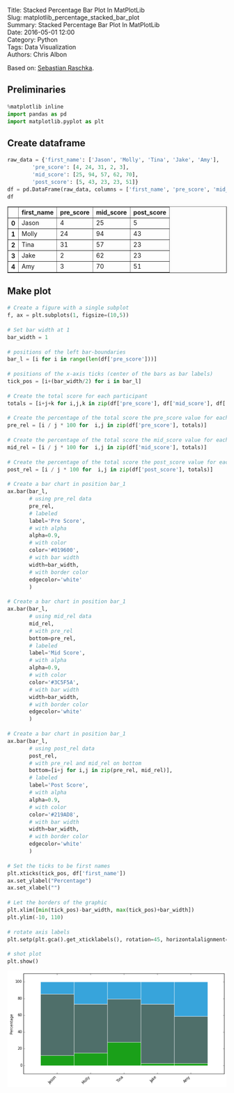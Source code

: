 Title: Stacked Percentage Bar Plot In MatPlotLib  
Slug: matplotlib_percentage_stacked_bar_plot  
Summary: Stacked Percentage Bar Plot In MatPlotLib  
Date: 2016-05-01 12:00  
Category: Python  
Tags: Data Visualization  
Authors: Chris Albon  

Based on: [Sebastian Raschka](http://nbviewer.ipython.org/github/rasbt/matplotlib-gallery/blob/master/ipynb/barplots.ipynb).

## Preliminaries


```python
%matplotlib inline
import pandas as pd
import matplotlib.pyplot as plt
```

## Create dataframe


```python
raw_data = {'first_name': ['Jason', 'Molly', 'Tina', 'Jake', 'Amy'],
        'pre_score': [4, 24, 31, 2, 3],
        'mid_score': [25, 94, 57, 62, 70],
        'post_score': [5, 43, 23, 23, 51]}
df = pd.DataFrame(raw_data, columns = ['first_name', 'pre_score', 'mid_score', 'post_score'])
df
```




<div>
<table border="1" class="dataframe">
  <thead>
    <tr style="text-align: right;">
      <th></th>
      <th>first_name</th>
      <th>pre_score</th>
      <th>mid_score</th>
      <th>post_score</th>
    </tr>
  </thead>
  <tbody>
    <tr>
      <th>0</th>
      <td>Jason</td>
      <td>4</td>
      <td>25</td>
      <td>5</td>
    </tr>
    <tr>
      <th>1</th>
      <td>Molly</td>
      <td>24</td>
      <td>94</td>
      <td>43</td>
    </tr>
    <tr>
      <th>2</th>
      <td>Tina</td>
      <td>31</td>
      <td>57</td>
      <td>23</td>
    </tr>
    <tr>
      <th>3</th>
      <td>Jake</td>
      <td>2</td>
      <td>62</td>
      <td>23</td>
    </tr>
    <tr>
      <th>4</th>
      <td>Amy</td>
      <td>3</td>
      <td>70</td>
      <td>51</td>
    </tr>
  </tbody>
</table>
</div>



## Make plot


```python
# Create a figure with a single subplot
f, ax = plt.subplots(1, figsize=(10,5))

# Set bar width at 1
bar_width = 1

# positions of the left bar-boundaries
bar_l = [i for i in range(len(df['pre_score']))] 

# positions of the x-axis ticks (center of the bars as bar labels)
tick_pos = [i+(bar_width/2) for i in bar_l] 

# Create the total score for each participant
totals = [i+j+k for i,j,k in zip(df['pre_score'], df['mid_score'], df['post_score'])]

# Create the percentage of the total score the pre_score value for each participant was
pre_rel = [i / j * 100 for  i,j in zip(df['pre_score'], totals)]

# Create the percentage of the total score the mid_score value for each participant was
mid_rel = [i / j * 100 for  i,j in zip(df['mid_score'], totals)]

# Create the percentage of the total score the post_score value for each participant was
post_rel = [i / j * 100 for  i,j in zip(df['post_score'], totals)]

# Create a bar chart in position bar_1
ax.bar(bar_l, 
       # using pre_rel data
       pre_rel, 
       # labeled 
       label='Pre Score', 
       # with alpha
       alpha=0.9, 
       # with color
       color='#019600',
       # with bar width
       width=bar_width,
       # with border color
       edgecolor='white'
       )

# Create a bar chart in position bar_1
ax.bar(bar_l, 
       # using mid_rel data
       mid_rel, 
       # with pre_rel
       bottom=pre_rel, 
       # labeled 
       label='Mid Score', 
       # with alpha
       alpha=0.9, 
       # with color
       color='#3C5F5A', 
       # with bar width
       width=bar_width,
       # with border color
       edgecolor='white'
       )

# Create a bar chart in position bar_1
ax.bar(bar_l, 
       # using post_rel data
       post_rel, 
       # with pre_rel and mid_rel on bottom
       bottom=[i+j for i,j in zip(pre_rel, mid_rel)], 
       # labeled 
       label='Post Score',
       # with alpha
       alpha=0.9, 
       # with color
       color='#219AD8', 
       # with bar width
       width=bar_width,
       # with border color
       edgecolor='white'
       )

# Set the ticks to be first names
plt.xticks(tick_pos, df['first_name'])
ax.set_ylabel("Percentage")
ax.set_xlabel("")

# Let the borders of the graphic
plt.xlim([min(tick_pos)-bar_width, max(tick_pos)+bar_width])
plt.ylim(-10, 110)

# rotate axis labels
plt.setp(plt.gca().get_xticklabels(), rotation=45, horizontalalignment='right')

# shot plot
plt.show()
```


![png](matplotlib_percentage_stacked_bar_plot_files/matplotlib_percentage_stacked_bar_plot_6_0.png)

